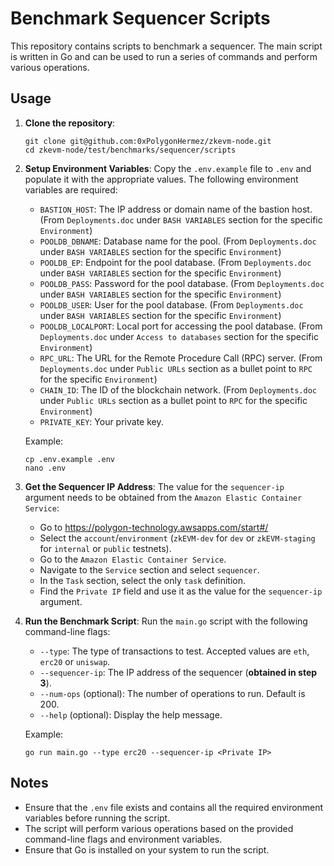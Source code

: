 
# Benchmark Sequencer Scripts

This repository contains scripts to benchmark a sequencer. The main script is written in Go and can be used to run a series of commands and perform various operations.

## Usage

1. **Clone the repository**:
   ```
   git clone git@github.com:0xPolygonHermez/zkevm-node.git
   cd zkevm-node/test/benchmarks/sequencer/scripts
   ```

2. **Setup Environment Variables**:
   Copy the `.env.example` file to `.env` and populate it with the appropriate values. The following environment variables are required:
   - `BASTION_HOST`: The IP address or domain name of the bastion host. (From `Deployments.doc` under `BASH VARIABLES` section for the specific `Environment`)
   - `POOLDB_DBNAME`: Database name for the pool. (From `Deployments.doc` under `BASH VARIABLES` section for the specific `Environment`)
   - `POOLDB_EP`: Endpoint for the pool database. (From `Deployments.doc` under `BASH VARIABLES` section for the specific `Environment`)
   - `POOLDB_PASS`: Password for the pool database. (From `Deployments.doc` under `BASH VARIABLES` section for the specific `Environment`)
   - `POOLDB_USER`: User for the pool database. (From `Deployments.doc` under `BASH VARIABLES` section for the specific `Environment`)
   - `POOLDB_LOCALPORT`: Local port for accessing the pool database. (From `Deployments.doc` under `Access to databases` section for the specific `Environment`)
   - `RPC_URL`: The URL for the Remote Procedure Call (RPC) server. (From `Deployments.doc` under `Public URLs` section as a bullet point to `RPC` for the specific `Environment`)
   - `CHAIN_ID`: The ID of the blockchain network. (From `Deployments.doc` under `Public URLs` section as a bullet point to `RPC` for the specific `Environment`)
   - `PRIVATE_KEY`: Your private key.

   Example:
   ```
   cp .env.example .env
   nano .env
   ```

3. **Get the Sequencer IP Address**:
   The value for the `sequencer-ip` argument needs to be obtained from the `Amazon Elastic Container Service`:
   - Go to https://polygon-technology.awsapps.com/start#/
   - Select the `account`/`environment` (`zkEVM-dev` for `dev` or `zkEVM-staging` for `internal` or `public` testnets).
   - Go to the `Amazon Elastic Container Service`.
   - Navigate to the `Service` section and select `sequencer`.
   - In the `Task` section, select the only `task` definition.
   - Find the `Private IP` field and use it as the value for the `sequencer-ip` argument.

4. **Run the Benchmark Script**:
   Run the `main.go` script with the following command-line flags:
   - `--type`: The type of transactions to test. Accepted values are `eth`, `erc20` or `uniswap`.
   - `--sequencer-ip`: The IP address of the sequencer (**obtained in step 3**).
   - `--num-ops` (optional): The number of operations to run. Default is 200.
   - `--help` (optional): Display the help message.

   Example:
   ```
   go run main.go --type erc20 --sequencer-ip <Private IP>
   ```

## Notes

- Ensure that the `.env` file exists and contains all the required environment variables before running the script.
- The script will perform various operations based on the provided command-line flags and environment variables.
- Ensure that Go is installed on your system to run the script.